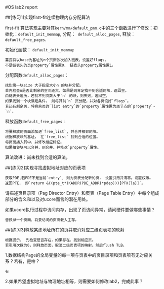 #OS lab2 report


##[练习1]实现first-fit连续物理内存分配算法

first-fit 算法实现主要对其`kern/mm/default_pmm.c`中的三个函数进行了修改：初始化：`default_init_memmap`, 分配：` default_alloc_pages`, 释放： `default_free_pages`.

初始化函数： `default_init_memmap` 
```
需要将以base为基址的n个页面依次加入链表，设置好flags，
不是链表头的页property`属性置0， 链表头property属性置1。
```

分配函数`default_alloc_pages`：
```
找到第一块size 大于指定大小n 的块并分配。
首先检查n是否比剩余的空间还大，如果是则肯定找不到合适的块，返回空。
由链表头遍历，若找不到页数大于`n` 的块，则失败，返回空。
如果找到一个块满足条件， 则将其前`n` 页分配，并对各页设好`flags`。
若还有剩余页，将剩余页的`list entry`的`property`属性置为原节点的`property`-`n`。
```

释放函数`default_free_pages` :
```
将要释放的页面添加进`free_list`, 并合并相邻的块。
根据释放块的基址， 在`free_list` 找到合适的位置。
将页面插入其中，并修改相应标记。
如果相邻块可以合并，则合并，并修改`property`属性。
```

算法改进：尚未找到合适的算法。

##[练习2]实现寻找虚拟地址对应的页表项
```
获取PDE,若PDE不是当前`entry`, 则为页表分配新的页， 设置引用并清零，设置权限。
返回PTE， 即`return &((pte_t*)KADDR(PDE_ADDR(*pdep)))[PTX(la)]`。
```

请描述页目录项（Pag Director Entry）和页表（Page Table Entry）中每个组成部分的含义和以及对ucore而言的潜在用处。

如果ucore执行过程中访问内存，出现了页访问异常，请问硬件要做哪些事情？
```
替换掉一个页面，将要访问的页面载入主存。
```

##[练习3]释放某虚地址所在的页并取消对应二级页表项的映射
```
根据提示， 先检查是否存在，如果存在，找到相应页。
若引用次数为0，则释放页面，取消二级页表项的映射，然后flush TLB。
```

1.数据结构Page的全局变量的每一项与页表中的页目录项和页表项有无对应关系？若有，是啥？
```
有
```

2.如果希望虚拟地址与物理地址相等，则需要如何修改lab2，完成此事？
```
```




